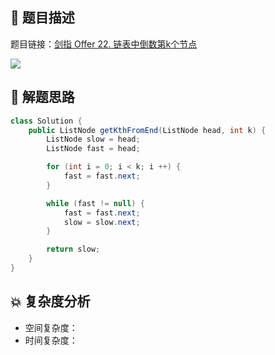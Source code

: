 ## 📃 题目描述

题目链接：[剑指 Offer 22. 链表中倒数第k个节点](https://leetcode.cn/problems/lian-biao-zhong-dao-shu-di-kge-jie-dian-lcof/)

![](https://cs-wiki.oss-cn-shanghai.aliyuncs.com/img/image-20220823125618169.png)

## 🔔 解题思路


```java
class Solution {
    public ListNode getKthFromEnd(ListNode head, int k) {
        ListNode slow = head;
        ListNode fast = head;

        for (int i = 0; i < k; i ++) {
            fast = fast.next;
        }

        while (fast != null) {
            fast = fast.next;
            slow = slow.next;
        }

        return slow;
    }
}
```

## 💥 复杂度分析

- 空间复杂度：
- 时间复杂度：
